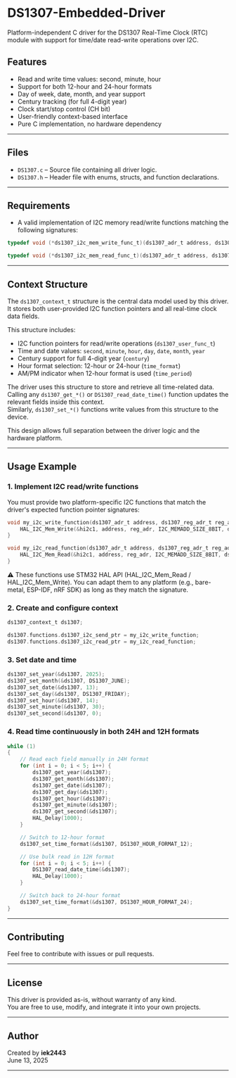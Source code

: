 # DS1307-Embedded-Driver
Platform-independent C driver for the DS1307 Real-Time Clock (RTC) module with support for time/date read-write operations over I2C.
## Features

- Read and write time values: second, minute, hour
- Support for both 12-hour and 24-hour formats
- Day of week, date, month, and year support
- Century tracking (for full 4-digit year)
- Clock start/stop control (CH bit)
- User-friendly context-based interface
- Pure C implementation, no hardware dependency
---

## Files

- `DS1307.c` – Source file containing all driver logic.
- `DS1307.h` – Header file with enums, structs, and function declarations.
---

## Requirements

- A valid implementation of I2C memory read/write functions matching the following signatures:

```c
typedef void (*ds1307_i2c_mem_write_func_t)(ds1307_adr_t address, ds1307_reg_adr_t reg_adr,  uint8_t *data, uint16_t size);

typedef void (*ds1307_i2c_mem_read_func_t)(ds1307_adr_t address, ds1307_reg_adr_t reg_adr, uint8_t *data, uint16_t size);
```
---

## Context Structure

The `ds1307_context_t` structure is the central data model used by this driver.  
It stores both user-provided I2C function pointers and all real-time clock data fields.

This structure includes:
- I2C function pointers for read/write operations (`ds1307_user_func_t`)
- Time and date values: `second`, `minute`, `hour`, `day`, `date`, `month`, `year`
- Century support for full 4-digit year (`century`)
- Hour format selection: 12-hour or 24-hour (`time_format`)
- AM/PM indicator when 12-hour format is used (`time_period`)

The driver uses this structure to store and retrieve all time-related data.  
Calling any `ds1307_get_*()` or `DS1307_read_date_time()` function updates the relevant fields inside this context.  
Similarly, `ds1307_set_*()` functions write values from this structure to the device.

This design allows full separation between the driver logic and the hardware platform.

---

## Usage Example

### 1. Implement I2C read/write functions

You must provide two platform-specific I2C functions that match the driver's expected function pointer signatures:

```c
void my_i2c_write_function(ds1307_adr_t address, ds1307_reg_adr_t reg_adr, uint8_t *ds1307_data, uint16_t size) {
    HAL_I2C_Mem_Write(&hi2c1, address, reg_adr, I2C_MEMADD_SIZE_8BIT, ds1307_data, size, 100);
}

void my_i2c_read_function(ds1307_adr_t address, ds1307_reg_adr_t reg_adr, uint8_t *ds1307_data, uint16_t size) {
    HAL_I2C_Mem_Read(&hi2c1, address, reg_adr, I2C_MEMADD_SIZE_8BIT, ds1307_data, size, 100);
}
```

⚠️ These functions use STM32 HAL API (HAL_I2C_Mem_Read / HAL_I2C_Mem_Write).
You can adapt them to any platform (e.g., bare-metal, ESP-IDF, nRF SDK) as long as they match the signature.

### 2. Create and configure context

```c
ds1307_context_t ds1307;

ds1307.functions.ds1307_i2c_send_ptr = my_i2c_write_function;
ds1307.functions.ds1307_i2c_read_ptr = my_i2c_read_function;
```

### 3. Set date and time

```c
ds1307_set_year(&ds1307, 2025);
ds1307_set_month(&ds1307, DS1307_JUNE);
ds1307_set_date(&ds1307, 13);
ds1307_set_day(&ds1307, DS1307_FRIDAY);
ds1307_set_hour(&ds1307, 14);
ds1307_set_minute(&ds1307, 30);
ds1307_set_second(&ds1307, 0);
```

### 4. Read time continuously in both 24H and 12H formats

```c
while (1)
{
    // Read each field manually in 24H format
    for (int i = 0; i < 5; i++) {
        ds1307_get_year(&ds1307);
        ds1307_get_month(&ds1307);
        ds1307_get_date(&ds1307);
        ds1307_get_day(&ds1307);
        ds1307_get_hour(&ds1307);
        ds1307_get_minute(&ds1307);
        ds1307_get_second(&ds1307);
        HAL_Delay(1000);
    }

    // Switch to 12-hour format
    ds1307_set_time_format(&ds1307, DS1307_HOUR_FORMAT_12);

    // Use bulk read in 12H format
    for (int i = 0; i < 5; i++) {
        DS1307_read_date_time(&ds1307);
        HAL_Delay(1000);
    }

    // Switch back to 24-hour format
    ds1307_set_time_format(&ds1307, DS1307_HOUR_FORMAT_24);
}

```

---
## Contributing

Feel free to contribute with issues or pull requests.

---
## License

This driver is provided as-is, without warranty of any kind.  
You are free to use, modify, and integrate it into your own projects.

---
## Author

Created by **iek2443**  
June 13, 2025

---
